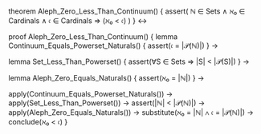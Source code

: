 theorem Aleph_Zero_Less_Than_Continuum() {
  assert(
    ℕ ∈ Sets ∧ ℵ₀ ∈ Cardinals ∧ 𝔠 ∈ Cardinals ⇒ 
    (ℵ₀ < 𝔠)
  )
} ↔

proof Aleph_Zero_Less_Than_Continuum() {
  lemma Continuum_Equals_Powerset_Naturals() {
    assert(𝔠 = |𝒫(ℕ)|)
  } →
  
  lemma Set_Less_Than_Powerset() {
    assert(∀S ∈ Sets ⇒ |S| < |𝒫(S)|)
  } →
  
  lemma Aleph_Zero_Equals_Naturals() {
    assert(ℵ₀ = |ℕ|)
  } →
  
  apply(Continuum_Equals_Powerset_Naturals()) →
  apply(Set_Less_Than_Powerset()) →
  assert(|ℕ| < |𝒫(ℕ)|) →
  apply(Aleph_Zero_Equals_Naturals()) →
  substitute(ℵ₀ = |ℕ| ∧ 𝔠 = |𝒫(ℕ)|) →
  conclude(ℵ₀ < 𝔠)
}